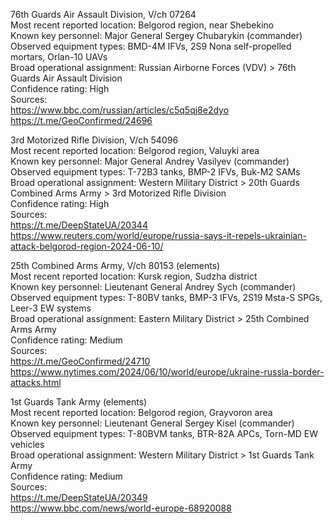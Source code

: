 76th Guards Air Assault Division, V/ch 07264  
Most recent reported location: Belgorod region, near Shebekino  
Known key personnel: Major General Sergey Chubarykin (commander)  
Observed equipment types: BMD-4M IFVs, 2S9 Nona self-propelled mortars, Orlan-10 UAVs  
Broad operational assignment: Russian Airborne Forces (VDV) > 76th Guards Air Assault Division  
Confidence rating: High  
Sources:  
https://www.bbc.com/russian/articles/c5q5qj8e2dyo  
https://t.me/GeoConfirmed/24696  

3rd Motorized Rifle Division, V/ch 54096  
Most recent reported location: Belgorod region, Valuyki area  
Known key personnel: Major General Andrey Vasilyev (commander)  
Observed equipment types: T-72B3 tanks, BMP-2 IFVs, Buk-M2 SAMs  
Broad operational assignment: Western Military District > 20th Guards Combined Arms Army > 3rd Motorized Rifle Division  
Confidence rating: High  
Sources:  
https://t.me/DeepStateUA/20344  
https://www.reuters.com/world/europe/russia-says-it-repels-ukrainian-attack-belgorod-region-2024-06-10/  

25th Combined Arms Army, V/ch 80153 (elements)  
Most recent reported location: Kursk region, Sudzha district  
Known key personnel: Lieutenant General Andrey Sych (commander)  
Observed equipment types: T-80BV tanks, BMP-3 IFVs, 2S19 Msta-S SPGs, Leer-3 EW systems  
Broad operational assignment: Eastern Military District > 25th Combined Arms Army  
Confidence rating: Medium  
Sources:  
https://t.me/GeoConfirmed/24710  
https://www.nytimes.com/2024/06/10/world/europe/ukraine-russia-border-attacks.html  

1st Guards Tank Army (elements)  
Most recent reported location: Belgorod region, Grayvoron area  
Known key personnel: Lieutenant General Sergey Kisel (commander)  
Observed equipment types: T-80BVM tanks, BTR-82A APCs, Torn-MD EW vehicles  
Broad operational assignment: Western Military District > 1st Guards Tank Army  
Confidence rating: Medium  
Sources:  
https://t.me/DeepStateUA/20349  
https://www.bbc.com/news/world-europe-68920088
